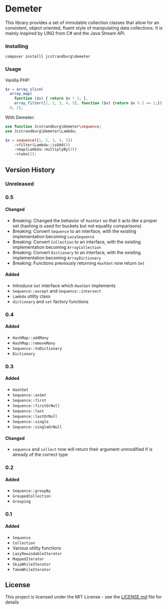 # Demeter

This library provides a set of immutable collection classes that allow for an consistent, object oriented, fluent style of manipulating data collections. It is mainly inspired by LINQ from C# and the Java Stream API.

### Installing

`composer installl jcstrandburg\demeter`

### Usage

Vanilla PHP:

```php
$x = array_slice(
  array_map(
    function ($x) { return $x * 2; },
    array_filter([1, 2, 3, 4, 5], function ($x) {return $x % 2 == 1;})),
  0, 2);
```

With Demeter:

```php
use function Jcstrandburg\Demeter\sequence;
use Jcstrandburg\Demeter\Lambda;

$x = sequence([1, 2, 3, 4, 5])
    ->filter(Lambda::isOdd())
    ->map(Lambda::multiplyBy(2))
    ->take(2);
```

## Version History

### Unreleased

### 0.5

#### Changed
* Breaking: Changed the behavior of `HashSet` so that it acts like a proper set (hashing is used for buckets but not equality comparisons)
* Breaking: Convert `Sequence` to an interface, with the existing implementation becoming `LazySequence`
* Breaking: Convert `Collection` to an interface, with the existing implementation becoming `ArrayCollection`
* Breaking: Convert `Dictionary` to an interface, with the existing implementation becoming `ArrayDictionary`
* Breaking: Functions previously returning `HashSet` now return `Set`

#### Added
* Introduce `Set` interface which `HashSet` implements
* `Sequence::except` and `Sequence::intersect`
* `Lambda` utility class
* `dictionary` and `set` factory functions

### 0.4

#### Added
* `HashMap::addMany`
* `HashMap::removeMany`
* `Sequence::toDictionary`
* `Dictionary`

### 0.3

#### Added
* `HashSet`
* `Sequence::asSet`
* `Sequence::first`
* `Sequence::firstOrNull`
* `Sequence::last`
* `Sequence::lastOrNull`
* `Sequence::single`
* `Sequence::singleOrNull`
#### Changed
* `sequence` and `collect` now will return their argument unmodified if is already of the correct type

### 0.2

#### Added
* `Sequence::groupBy`
* `GroupedCollection`
* `Grouping`

### 0.1

#### Added
* `Sequence`
* `Collection`
* Various utility functions
* `LazyRewindableIterator`
* `MappedIterator`
* `SkipWhileIterator`
* `TakeWhileIterator`

## License

This project is licensed under the MIT License - see the [LICENSE.md](LICENSE.md) file for details
